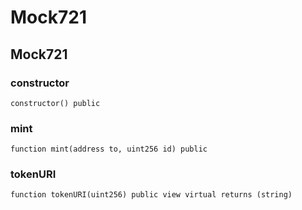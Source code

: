 # Mock721

## Mock721

### constructor

```solidity
constructor() public
```

### mint

```solidity
function mint(address to, uint256 id) public
```

### tokenURI

```solidity
function tokenURI(uint256) public view virtual returns (string)
```

